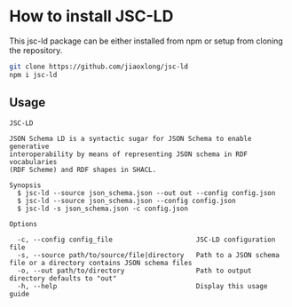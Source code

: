 # How to install JSC-LD

This jsc-ld package can be either installed from npm or setup from cloning the repository.

```bash
git clone https://github.com/jiaoxlong/jsc-ld
npm i jsc-ld
```

## Usage

```none
JSC-LD

JSON Schema LD is a syntactic sugar for JSON Schema to enable generative
interoperability by means of representing JSON schema in RDF vocabularies
(RDF Scheme) and RDF shapes in SHACL.

Synopsis
  $ jsc-ld --source json_schema.json --out out --config config.json
  $ jsc-ld --source json_schema.json --config config.json
  $ jsc-ld -s json_schema.json -c config.json

Options

  -c, --config config_file                     JSC-LD configuration file
  -s, --source path/to/source/file|directory   Path to a JSON schema file or a directory contains JSON schema files
  -o, --out path/to/directory                  Path to output directory defaults to "out"
  -h, --help                                   Display this usage guide
```
